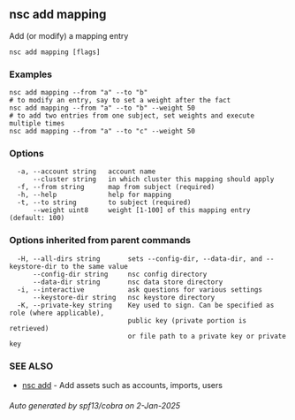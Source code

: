 ## nsc add mapping

Add (or modify) a mapping entry

```
nsc add mapping [flags]
```

### Examples

```
nsc add mapping --from "a" --to "b"
# to modify an entry, say to set a weight after the fact
nsc add mapping --from "a" --to "b" --weight 50
# to add two entries from one subject, set weights and execute multiple times
nsc add mapping --from "a" --to "c" --weight 50

```

### Options

```
  -a, --account string   account name
      --cluster string   in which cluster this mapping should apply
  -f, --from string      map from subject (required)
  -h, --help             help for mapping
  -t, --to string        to subject (required)
      --weight uint8     weight [1-100] of this mapping entry (default: 100)
```

### Options inherited from parent commands

```
  -H, --all-dirs string       sets --config-dir, --data-dir, and --keystore-dir to the same value
      --config-dir string     nsc config directory
      --data-dir string       nsc data store directory
  -i, --interactive           ask questions for various settings
      --keystore-dir string   nsc keystore directory
  -K, --private-key string    Key used to sign. Can be specified as role (where applicable),
                              public key (private portion is retrieved)
                              or file path to a private key or private key 
```

### SEE ALSO

* [nsc add](nsc_add.md)	 - Add assets such as accounts, imports, users

###### Auto generated by spf13/cobra on 2-Jan-2025

